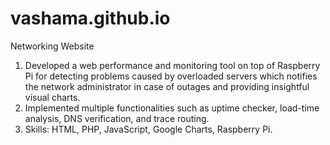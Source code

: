 # vashama.github.io
Networking Website


1. Developed a web performance and monitoring tool on top of Raspberry Pi for detecting problems caused by overloaded servers which notifies the network administrator in case of outages and providing insightful visual charts.
2. Implemented multiple functionalities such as uptime checker, load-time analysis, DNS verification, and trace routing.
3. Skills: HTML, PHP, JavaScript, Google Charts, Raspberry Pi.
